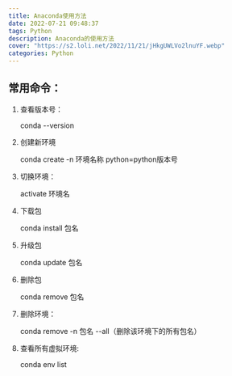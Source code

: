 ```yaml
---
title: Anaconda使用方法
date: 2022-07-21 09:48:37
tags: Python
description: Anaconda的使用方法
cover: "https://s2.loli.net/2022/11/21/jHkgUWLVo2lnuYF.webp"
categories: Python
---
```


## 常用命令：

1. 查看版本号：

   conda --version

2. 创建新环境

   conda create -n 环境名称 python=python版本号

3. 切换环境：

   activate 环境名

4. 下载包

   conda install 包名

5. 升级包

   conda update 包名

6. 删除包

   conda remove 包名

7. 删除环境：

   conda remove -n 包名 --all（删除该环境下的所有包名）

8. 查看所有虚拟环境:

   conda env list